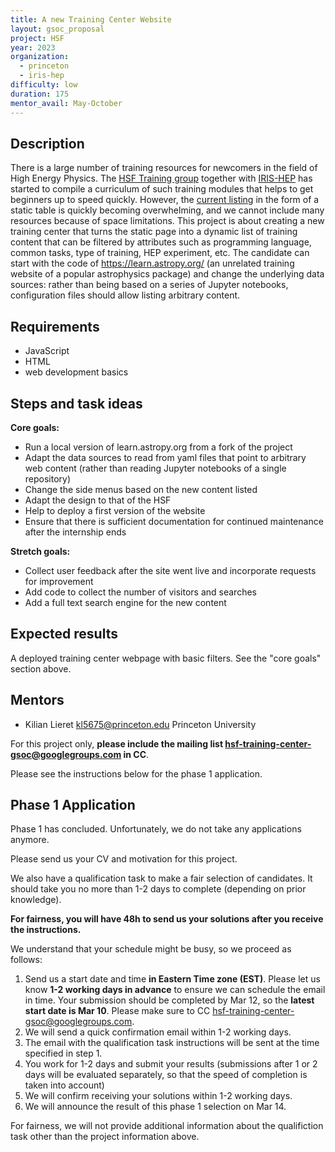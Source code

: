 ```yaml
---
title: A new Training Center Website
layout: gsoc_proposal
project: HSF
year: 2023
organization:
  - princeton
  - iris-hep
difficulty: low
duration: 175
mentor_avail: May-October
---
```


## Description

There is a large number of training resources for newcomers in the field of High
Energy Physics. The
[HSF Training group](https://hepsoftwarefoundation.org/workinggroups/training.html)
together with [IRIS-HEP](https://iris-hep.org/) has started to compile a
curriculum of such training modules that helps to get beginners up to speed
quickly. However, the
[current listing](https://hepsoftwarefoundation.org/training/curriculum.html) in
the form of a static table is quickly becoming overwhelming, and we cannot
include many resources because of space limitations. This project is about
creating a new training center that turns the static page into a dynamic list of
training content that can be filtered by attributes such as programming
language, common tasks, type of training, HEP experiment, etc. The candidate can
start with the code of <https://learn.astropy.org/> (an unrelated training
website of a popular astrophysics package) and change the underlying data
sources: rather than being based on a series of Jupyter notebooks, configuration
files should allow listing arbitrary content.

## Requirements

- JavaScript
- HTML
- web development basics

## Steps and task ideas

**Core goals:**

- Run a local version of learn.astropy.org from a fork of the project
- Adapt the data sources to read from yaml files that point to arbitrary web
  content (rather than reading Jupyter notebooks of a single repository)
- Change the side menus based on the new content listed
- Adapt the design to that of the HSF
- Help to deploy a first version of the website
- Ensure that there is sufficient documentation for continued maintenance after
  the internship ends

**Stretch goals:**

- Collect user feedback after the site went live and incorporate requests for
  improvement
- Add code to collect the number of visitors and searches
- Add a full text search engine for the new content

## Expected results

A deployed training center webpage with basic filters. See the "core goals"
section above.

## Mentors

- Kilian Lieret [kl5675@princeton.edu](mailto:kl5675@princeton.edu) Princeton
  University

For this project only, **please include the mailing list
[hsf-training-center-gsoc@googlegroups.com](mailto:hsf-training-center-gsoc@googlegroups.com)
in CC**.

Please see the instructions below for the phase 1 application.

## Phase 1 Application

<div class="alert alert-warning" role="alert">
  Phase 1 has concluded. Unfortunately, we do not take any applications anymore.
</div>

Please send us your CV and motivation for this project.

We also have a qualification task to make a fair selection of candidates. It
should take you no more than 1-2 days to complete (depending on prior
knowledge).

**For fairness, you will have 48h to send us your solutions after you receive
the instructions.**

We understand that your schedule might be busy, so we proceed as follows:

1. Send us a start date and time **in Eastern Time zone (EST)**. Please let us
   know **1-2 working days in advance** to ensure we can schedule the email in
   time. Your submission should be completed by Mar 12, so the **latest start
   date is Mar 10**. Please make sure to CC
   hsf-training-center-gsoc@googlegroups.com.
2. We will send a quick confirmation email within 1-2 working days.
3. The email with the qualification task instructions will be sent at the time
   specified in step 1.
4. You work for 1-2 days and submit your results (submissions after 1 or 2 days
   will be evaluated separately, so that the speed of completion is taken into
   account)
5. We will confirm receiving your solutions within 1-2 working days.
6. We will announce the result of this phase 1 selection on Mar 14.

For fairness, we will not provide additional information about the qualifiction
task other than the project information above.
